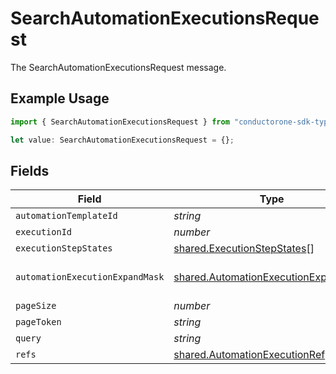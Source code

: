 # SearchAutomationExecutionsRequest

The SearchAutomationExecutionsRequest message.

## Example Usage

```typescript
import { SearchAutomationExecutionsRequest } from "conductorone-sdk-typescript/sdk/models/shared";

let value: SearchAutomationExecutionsRequest = {};
```

## Fields

| Field                                                                                               | Type                                                                                                | Required                                                                                            | Description                                                                                         |
| --------------------------------------------------------------------------------------------------- | --------------------------------------------------------------------------------------------------- | --------------------------------------------------------------------------------------------------- | --------------------------------------------------------------------------------------------------- |
| `automationTemplateId`                                                                              | *string*                                                                                            | :heavy_minus_sign:                                                                                  | The automationTemplateId field.                                                                     |
| `executionId`                                                                                       | *number*                                                                                            | :heavy_minus_sign:                                                                                  | The executionId field.                                                                              |
| `executionStepStates`                                                                               | [shared.ExecutionStepStates](../../../sdk/models/shared/executionstepstates.md)[]                   | :heavy_minus_sign:                                                                                  | The executionStepStates field.                                                                      |
| `automationExecutionExpandMask`                                                                     | [shared.AutomationExecutionExpandMask](../../../sdk/models/shared/automationexecutionexpandmask.md) | :heavy_minus_sign:                                                                                  | The AutomationExecutionExpandMask message.                                                          |
| `pageSize`                                                                                          | *number*                                                                                            | :heavy_minus_sign:                                                                                  | The pageSize field.                                                                                 |
| `pageToken`                                                                                         | *string*                                                                                            | :heavy_minus_sign:                                                                                  | The pageToken field.                                                                                |
| `query`                                                                                             | *string*                                                                                            | :heavy_minus_sign:                                                                                  | The query field.                                                                                    |
| `refs`                                                                                              | [shared.AutomationExecutionRef](../../../sdk/models/shared/automationexecutionref.md)[]             | :heavy_minus_sign:                                                                                  | The refs field.                                                                                     |